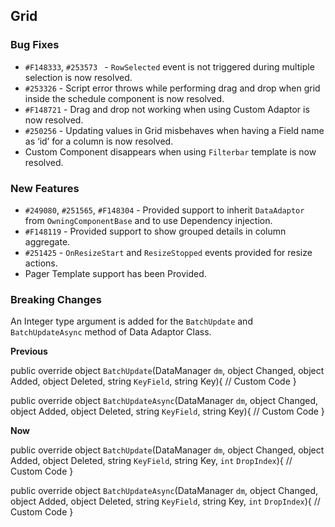## Grid

### Bug Fixes

- `#F148333`, `#253573 ` - `RowSelected` event is not triggered during multiple selection is now resolved.
- `#253326` - Script error throws while performing drag and drop when grid inside the schedule component is now resolved.
- `#F148721` - Drag and drop not working when using Custom Adaptor is now resolved.
- `#250256` - Updating values in Grid misbehaves when having a Field name as ‘id’ for a column is now resolved.
- Custom Component disappears when using `Filterbar` template is now resolved.

### New Features

- `#249080`, `#251565`, `#F148304` - Provided support to inherit `DataAdaptor` from `OwningComponentBase` and to use Dependency injection.
- `#F148119` - Provided support to show grouped details in column aggregate.
- `#251425` - `OnResizeStart` and `ResizeStopped` events provided for resize actions.
- Pager Template support has been Provided.

### Breaking Changes

An Integer type argument is added for the `BatchUpdate` and `BatchUpdateAsync` method of Data Adaptor Class.

**Previous**

 public override object `BatchUpdate`(DataManager `dm`, object Changed, object Added, object Deleted, string `KeyField`, string Key){
     // Custom Code
 }

  public override object `BatchUpdateAsync`(DataManager `dm`, object Changed, object Added, object Deleted, string `KeyField`, string Key){
     // Custom Code
 }

 **Now**

 public override object `BatchUpdate`(DataManager `dm`, object Changed, object Added, object Deleted, string `KeyField`, string Key, `int` `DropIndex`){
     // Custom Code
 }

  public override object `BatchUpdateAsync`(DataManager `dm`, object Changed, object Added, object Deleted, string `KeyField`, string Key, `int` `DropIndex`){
     // Custom Code
 }